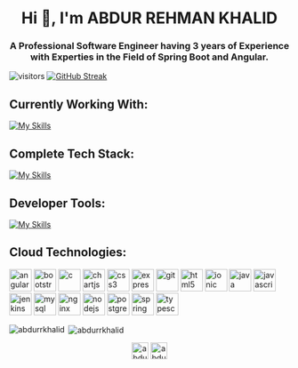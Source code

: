 <h1 align="center">Hi 👋, I'm ABDUR REHMAN KHALID</h1>
<h3 align="center">A Professional Software Engineer having 3 years of Experience with Experties in the Field of Spring Boot and Angular.</h3>

![visitors](https://visitor-badge.glitch.me/badge?page_id=page.id&left_color=green&right_color=red)
[![GitHub Streak](https://streak-stats.demolab.com?user=AbdurRKhalid&theme=dark&hide_border=true)](https://git.io/streak-stats)

## Currently Working With:
[![My Skills](https://skillicons.dev/icons?i=js,html,css,angular,nodejs,mongodb)](https://skillicons.dev)

## Complete Tech Stack:
[![My Skills](https://skillicons.dev/icons?i=java,spring,mysql,postgres)](https://skillicons.dev)

## Developer Tools:
[![My Skills](https://skillicons.dev/icons?i=git,docker,c,vim)](https://skillicons.dev)

## Cloud Technologies:



<p align="left"><img src="https://devicons.github.io/devicon/devicon.git/icons/angularjs/angularjs-original.svg" alt="angularjs" width="40" height="40"/> <img src="https://devicons.github.io/devicon/devicon.git/icons/bootstrap/bootstrap-plain.svg" alt="bootstrap" width="40" height="40"/> <img src="https://devicons.github.io/devicon/devicon.git/icons/c/c-original.svg" alt="c" width="40" height="40"/> <img src="https://www.chartjs.org/media/logo-title.svg" alt="chartjs" width="40" height="40"/> <img src="https://devicons.github.io/devicon/devicon.git/icons/css3/css3-original-wordmark.svg" alt="css3" width="40" height="40"/> <img src="https://devicons.github.io/devicon/devicon.git/icons/express/express-original-wordmark.svg" alt="express" width="40" height="40"/> <img src="https://www.vectorlogo.zone/logos/git-scm/git-scm-icon.svg" alt="git" width="40" height="40"/> <img src="https://devicons.github.io/devicon/devicon.git/icons/html5/html5-original-wordmark.svg" alt="html5" width="40" height="40"/> <img src="https://upload.wikimedia.org/wikipedia/commons/d/d1/Ionic_Logo.svg" alt="ionic" width="40" height="40"/> <img src="https://devicons.github.io/devicon/devicon.git/icons/java/java-original-wordmark.svg" alt="java" width="40" height="40"/> <img src="https://devicons.github.io/devicon/devicon.git/icons/javascript/javascript-original.svg" alt="javascript" width="40" height="40"/> <img src="https://www.vectorlogo.zone/logos/jenkins/jenkins-icon.svg" alt="jenkins" width="40" height="40"/> <img src="https://devicons.github.io/devicon/devicon.git/icons/mysql/mysql-original-wordmark.svg" alt="mysql" width="40" height="40"/> <img src="https://devicons.github.io/devicon/devicon.git/icons/nginx/nginx-original.svg" alt="nginx" width="40" height="40"/> <img src="https://devicons.github.io/devicon/devicon.git/icons/nodejs/nodejs-original-wordmark.svg" alt="nodejs" width="40" height="40"/> <img src="https://devicons.github.io/devicon/devicon.git/icons/postgresql/postgresql-original-wordmark.svg" alt="postgresql" width="40" height="40"/> <img src="https://www.vectorlogo.zone/logos/springio/springio-icon.svg" alt="spring" width="40" height="40"/> <img src="https://devicons.github.io/devicon/devicon.git/icons/typescript/typescript-original.svg" alt="typescript" width="40" height="40"/></p><p><img align="left" src="https://github-readme-stats.vercel.app/api/top-langs/?username=abdurrkhalid&layout=compact&hide=html" alt="abdurrkhalid" /></p>

<p>&nbsp;<img align="center" src="https://github-readme-stats.vercel.app/api?username=abdurrkhalid&show_icons=true" alt="abdurrkhalid" /></p>

<p align="center">
<a href="https://dev.to/abdurrkhalid333" target="blank"><img align="center" src="https://cdn.jsdelivr.net/npm/simple-icons@3.0.1/icons/dev-dot-to.svg" alt="abdurrkhalid333" height="30" width="30" /></a>
<a href="https://linkedin.com/in/abdur-rehman-khalid-936326132" target="blank"><img align="center" src="https://cdn.jsdelivr.net/npm/simple-icons@3.0.1/icons/linkedin.svg" alt="abdur-rehman-khalid-936326132" height="30" width="30" /></a>
</p>
